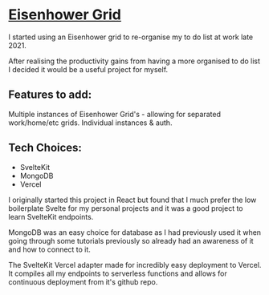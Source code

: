 
# [Eisenhower Grid](https://eisenhower-grid.vercel.app/)

I started using an Eisenhower grid to re-organise my to do list at work late 2021.

After realising the productivity gains from having a more organised to do list I decided it would be a useful project for myself.

## Features to add:

Multiple instances of Eisenhower Grid's - allowing for separated work/home/etc grids.
Individual instances & auth.

## Tech Choices:

- SvelteKit
- MongoDB
- Vercel

I originally started this project in React but found that I much prefer the low boilerplate Svelte for my personal projects and it was a good project to learn SvelteKit endpoints.

MongoDB was an easy choice for database as I had previously used it when going through some tutorials previously so already had an awareness of it and how to connect to it.

The SvelteKit Vercel adapter made for incredibly easy deployment to Vercel. It compiles all my endpoints to serverless functions and allows for continuous deployment from it's github repo.
